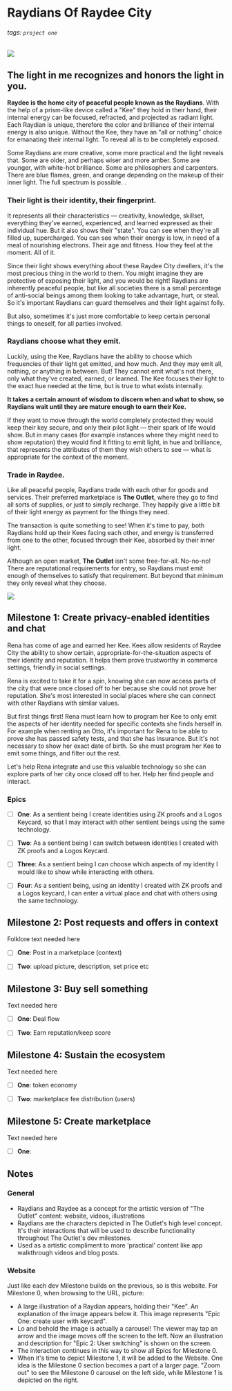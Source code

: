 # Raydians Of Raydee City
###### tags: `project one`

![](https://i.imgur.com/K2H3wOr.jpg)

## The light in me recognizes and honors the light in you.
**Raydee is the home city of peaceful people known as the Raydians**. With the help of a prism-like device called a "Kee" they hold in their hand, their internal energy can be focused, refracted, and projected as radiant light. Each Raydian is unique, therefore the color and brilliance of their internal energy is also unique. Without the Kee, they have an "all or nothing" choice for emanating their internal light. To reveal all is to be completely exposed.

Some Raydians are more creative, some more practical and the light reveals that. Some are older, and perhaps wiser and more amber. Some are younger, with white-hot brilliance. Some are philosophers and carpenters. There are blue flames, green, and orange depending on the makeup of their inner light. The full spectrum is possible. .


### Their light is their identity, their fingerprint. 
It represents all their characteristics — creativity, knowledge, skillset, everything they've earned, experienced, and learned expressed as their individual hue. But it also shows their "state". You can see when they're all filled up, supercharged. You can see when their energy is low, in need of a meal of nourishing electrons. Their age and fitness. How they feel at the moment. All of it.

Since their light shows everything about these Raydee City dwellers, it's the most precious thing in the world to them. You might imagine they are protective of exposing their light, and you would be right! Raydians are inherently peaceful people, but like all societies there is a small percentage of anti-social beings among them looking to take advantage, hurt, or steal. So it's important Raydians can guard themselves and their light against folly. 

But also, sometimes it's just more comfortable to keep certain personal things to oneself, for all parties involved. 


### Raydians choose what they emit.
Luckily, using the Kee, Raydians have the ability to choose which frequencies of their light get emitted, and how much. And they may emit all, nothing, or anything in between. But! They cannot emit what's not there, only what they've created, earned, or learned. The Kee focuses their light to the exact hue needed at the time, but is true to what exists internally.

**It takes a certain amount of wisdom to discern when and what to show, so Raydians wait until they are mature enough to earn their Kee.**

If they want to move through the world completely protected they would keep their key secure, and only their pilot light — their spark of life would show. But in many cases (for example instances where they might need to show reputation) they would find it fitting to emit light, in hue and brilliance, that represents the attributes of them they wish others to see — what is appropriate for the context of the moment.

### Trade in Raydee.
Like all peaceful people, Raydians trade with each other for goods and services. Their preferred marketplace is **The Outlet**, where they go to find all sorts of supplies, or just to simply recharge. They happily give a little bit of their light energy as payment for the things they need. 

The transaction is quite something to see! When it's time to pay, both Raydians hold up their Kees facing each other, and energy is transferred from one to the other, focused through their Kee, absorbed by their inner light.

Although an open market, **The Outlet** isn't some free-for-all. No-no-no! There are reputational requirements for entry, so Raydians must emit enough of themselves to satisfy that requirement. But beyond that minimum they only reveal what they choose.

![](https://i.imgur.com/457cI2Q.jpg)

## Milestone 1: Create privacy-enabled identities and chat

Rena has come of age and earned her Kee. Kees allow residents of Raydee City the ability to show certain, appropriate-for-the-situation aspects of their identity and reputation. It helps them prove trustworthy in commerce settings, friendly in social settings. 

Rena is excited to take it for a spin, knowing she can now access parts of the city that were once closed off to her because she could not prove her reputation. She's most interested in social places where she can connect with other Raydians with similar values.

But first things first! Rena must learn how to program her Kee to only emit the aspects of her identity needed for specific contexts she finds herself in. For example when renting an Otto, it's important for Rena to be able to prove she has passed safety tests, and that she has insurance. But it's not necessary to show her exact date of birth. So she must program her Kee to emit some things, and filter out the rest. 

Let's help Rena integrate and use this valuable technology so she can explore parts of her city once closed off to her. Help her find people and interact.

### Epics

- [ ] **One**: As a sentient being I create identities using ZK proofs and a Logos Keycard, so that I may interact with other sentient beings using the same technology.

- [ ] **Two**: As a sentient being I can switch between identities I created with ZK proofs and a Logos Keycard.

- [ ] **Three**: As a sentient being I can choose which aspects of my identity I would like to show while interacting with others.

- [ ] **Four**: As a sentient being, using an identity I created with ZK proofs and a Logos keycard, I can enter a virtual place and chat with others using the same technology.

## Milestone 2: Post requests and offers in context
Folklore text needed here

- [ ] **One**: Post in a marketplace (context)

- [ ] **Two**: upload picture, description, set price etc

## Milestone 3: Buy sell something
Text needed here

- [ ] **One**: Deal flow

- [ ] **Two**: Earn reputation/keep score

## Milestone 4: Sustain the ecosystem
Text needed here

- [ ] **One**: token economy

- [ ] **Two**: marketplace fee distribution (users)

## Milestone 5: Create marketplace
Text needed here

- [ ] **One**: 



## Notes

### General
- Raydians and Raydee as a concept for the artistic version of "The Outlet" content: website, videos, illustrations
- Raydians are the characters depicted in The Outlet's high level concept. It's their interactions that will be used to describe functionality throughout The Outlet's dev milestones.
- Used as a artistic compliment to more 'practical' content like app walkthrough videos and blog posts.


### Website
Just like each dev Milestone builds on the previous, so is this website. For Milestone 0, when browsing to the URL, picture:
- A large illustration of a Raydian appears, holding their "Kee". An explanation of the image appears below it. This image represents "Epic One: create user with keycard".
- Lo and behold the image is actually a carousel! The  viewer may tap an arrow and the image moves off the screen to the left. Now an illustration and description for "Epic 2: User switching" is shown on the screen.
- The interaction continues in this way to show all Epics for Milestone 0.
- When it's time to depict Milestone 1, it will be added to the Website. One idea is the Milestone 0 section becomes a part of a larger page. "Zoom out" to see the Milestone 0 carousel on the left side, while Milestone 1 is depicted on the right.

